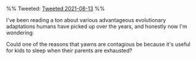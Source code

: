 %%
Tweeted: [Tweeted 2021-08-13](https://twitter.com/EleanorKonik/status/1426237562969001991)
%%

I've been reading a ton about various advantageous evolutionary adaptations humans have picked up over the years, and honestly now I'm wondering:

Could one of the reasons that yawns are contagious be because it's useful for kids to sleep when their parents are exhausted?